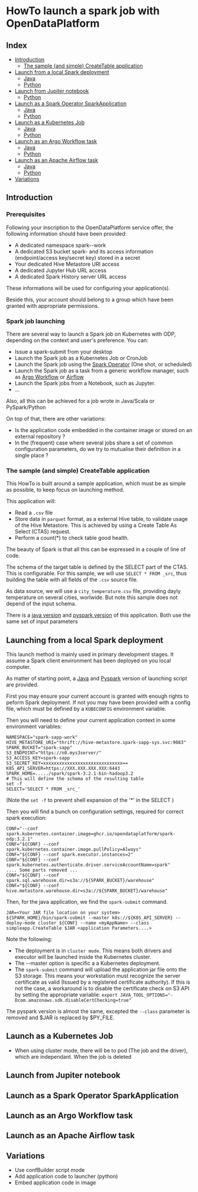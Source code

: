 # HowTo launch a spark job with OpenDataPlatform

<!-- START doctoc generated TOC please keep comment here to allow auto update -->
<!-- DON'T EDIT THIS SECTION, INSTEAD RE-RUN doctoc TO UPDATE -->
## Index

- [Introduction](#introduction)
  - [The sample (and simple) CreateTable application](#the-sample-and-simple-createtable-application)
- [Launch from a local Spark deployment](#launch-from-a-local-spark-deployment)
  - [Java](#java)
  - [Python](#python)
- [Launch from Jupiter notebook](#launch-from-jupiter-notebook)
  - [Python](#python-1)
- [Launch as a Spark Operator SparkApplication](#launch-as-a-spark-operator-sparkapplication)
  - [Java](#java-1)
  - [Python](#python-2)
- [Launch as a Kubernetes Job](#launch-as-a-kubernetes-job)
  - [Java](#java-2)
  - [Python](#python-3)
- [Launch as an Argo Workflow task](#launch-as-an-argo-workflow-task)
  - [Java](#java-3)
  - [Python](#python-4)
- [Launch as an Apache Airflow task](#launch-as-an-apache-airflow-task)
  - [Java](#java-4)
  - [Python](#python-5)
- [Variations](#variations)

<!-- END doctoc generated TOC please keep comment here to allow auto update -->

## Introduction

### Prerequisites

Following your inscription to the OpenDataPlatform service offer, the following information should have been provided:

- A dedicated namespace spark-<clientId>-work
- A dedicated S3 bucket spark-<clientId> and its access information (endpoint/access key/secret key) stored in a secret
- Your dedicated Hive Metastore URI access
- A dedicated Jupyter Hub URL access
- A dedicated Spark History server URL access

These informations will be used for configuring your application(s).

Beside this, your account should belong to a group which have been granted with appropriate permissions.

### Spark job launching

There are several way to launch a Spark job on Kubernetes with ODP, depending on the context and user's preference. You can:

- Issue a spark-submit from your desktop
- Launch the Spark job as a Kubernetes Job or CronJob
- Launch the Spark job using the [Spark Operator](https://github.com/GoogleCloudPlatform/spark-on-k8s-operator) (One shot, or scheduled)
- Launch the Spark job as a task from a generic workflow manager, such as [Argo Workflow](https://argoproj.github.io/argo-workflows/) or [Airflow](https://airflow.apache.org/)
- Launch the Spark jobs from a Notebook, such as Jupyter.
- ...

Also, all this can be achieved for a job wrote in Java/Scala or PySpark/Python 

On top of that, there are other variations:

- Is the application code embedded in the container image or stored on an external repository ?
- In the (frequent) case where several jobs share a set of common configuration parameters, do we try to mutualise their definition in a single place ? 

### The sample (and simple) CreateTable application

This HowTo is built around a sample application, which must be as simple as possible, to keep focus on launching method.

This application will:
- Read a `.csv` file
- Store data in `parquet` format, as a external Hive table, to validate usage of the Hive Metastore. This is achieved by using a Create Table As Select (CTAS) request.
- Perform a count(*) to check table good health.

The beauty of Spark is that all this can be expressed in a couple of line of code.

The schema of the target table is defined by the SELECT part of the CTAS. This is configurable. For 
this sample, we will use `SELECT * FROM _src`, thus building the table with all fields of the `.csv` source file.

As data source, we will use a `city_temperature.csv` file, providing dayly temperature on several cities, worlwide. But note this sample does not depend of the input schema. 

There is a [java version](../java/src/main/java/simpleapp/CreateTable.java) and [pyspark version](../py/create_table.py) of this application. Both use the same set of input parameters

## Launching from a local Spark deployment

This launch method is mainly used in primary development stages. It assume a Spark client environment has been deployed on you local computer.

As matter of starting point, a [Java](../launchers/desktop/java.sh) and [Pyspark](../launchers/desktop/pyspark.sh) version of launching script are provided.

First you may ensure your current account is granted with enough rights to peform Spark deployment. 
If not you may have been provided with a config file, which must be defined by a `KUBECONFIG` environment variable.

Then you will need to define your current application context in some environment variables:

```
NAMESPACE="spark-sapp-work"
HIVE_METASTORE_URI="thrift://hive-metastore.spark-sapp-sys.svc:9083"
SPARK_BUCKET="spark-sapp"
S3_ENDPOINT="https://n0.mys3server/"
S3_ACCESS_KEY=spark-sapp
S3_SECRET_KEY=xxxxxxxxxxxxxxxxxxxxxxxxxxxxxx==
K8S_API_SERVER=https://XXX.XXX.XXX.XXX:6443
SPARK_HOME=...../spark/spark-3.2.1-bin-hadoop3.2
# This will define the schema of the resulting table
set -f
SELECT='SELECT * FROM _src_'
```

(Note the `set -f` to prevent shell expansion of the '*' in the SELECT )

Then you will find a bunch on configuration settings, required for correct spark execution:

```
CONF="--conf spark.kubernetes.container.image=ghcr.io/opendataplatform/spark-odp:3.2.1"
CONF="${CONF} --conf spark.kubernetes.container.image.pullPolicy=Always"
CONF="${CONF} --conf spark.executor.instances=2"
CONF="${CONF} --conf spark.kubernetes.authenticate.driver.serviceAccountName=spark"
.... Some parts removed ...
CONF="${CONF} --conf spark.sql.warehouse.dir=s3a://${SPARK_BUCKET}/warehouse"
CONF="${CONF} --conf hive.metastore.warehouse.dir=s3a://${SPARK_BUCKET}/warehouse"
```

Then, for the java application, we find the `spark-submit` command. 
```
JAR=<Your JAR file location on your system>
${SPARK_HOME}/bin/spark-submit --master k8s://${K8S_API_SERVER} --deploy-mode cluster ${CONF} --name <myAppName> --class simpleapp.CreateTable $JAR <application Parameters....>
```

Note the following:

- The deployment is in `cluster mode`. This means both drivers and executor will be launched inside the Kubernetes cluster. 
- The --master option is specific a a Kubernetes deployment.
- The `spark-submit` command will upload the application jar file onto the S3 storage. This means your workstation must 
  recognize the server certificate as valid (Issued by a registered certificate authority). If this is not the case, a 
  workaround is to disable the certificate check on S3 API by setting the appropriate variable: `export JAVA_TOOL_OPTIONS="-Dcom.amazonaws.sdk.disableCertChecking=true"`

The pyspark version is almost the same, excepted the `--class` parameter is removed and $JAR is replaced by $PY_FILE.

## Launch as a Kubernetes Job

- When using cluster mode, there will be to pod (The job and the driver), which are independant.
  When the job is deleted


## Launch from Jupiter notebook

## Launch as a Spark Operator SparkApplication

## Launch as an Argo Workflow task 

## Launch as an Apache Airflow task

## Variations

- Use confBuilder script mode
- Add application code to launcher (python)
- Embed application code in image



